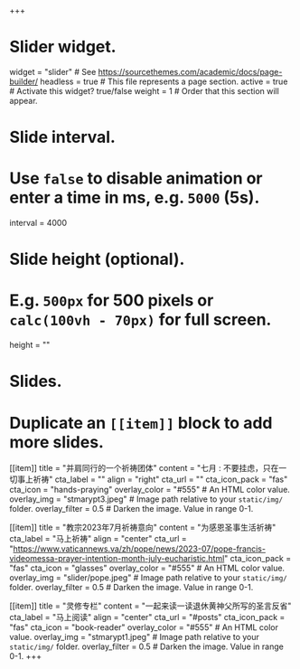 +++
# Slider widget.
widget = "slider"  # See https://sourcethemes.com/academic/docs/page-builder/
headless = true  # This file represents a page section.
active = true  # Activate this widget? true/false
weight = 1  # Order that this section will appear.

# Slide interval.
# Use `false` to disable animation or enter a time in ms, e.g. `5000` (5s).
interval = 4000

# Slide height (optional).
# E.g. `500px` for 500 pixels or `calc(100vh - 70px)` for full screen.
height = ""

# Slides.
# Duplicate an `[[item]]` block to add more slides.
[[item]]
  title = "并肩同行的一个祈祷团体"
  content = "七月 : 不要挂虑，只在一切事上祈祷"
  cta_label = ""
  align = "right"
  cta_url = ""
  cta_icon_pack = "fas"
  cta_icon = "hands-praying"
  overlay_color = "#555"  # An HTML color value.
  overlay_img = "stmarypt3.jpeg"  # Image path relative to your `static/img/` folder.
  overlay_filter = 0.5  # Darken the image. Value in range 0-1.

[[item]]
  title = "教宗2023年7月祈祷意向"
  content = "为感恩圣事生活祈祷"
  cta_label = "马上祈祷"
  align = "center"
  cta_url = "https://www.vaticannews.va/zh/pope/news/2023-07/pope-francis-videomessa-prayer-intention-month-july-eucharistic.html"
  cta_icon_pack = "fas"
  cta_icon = "glasses"
  overlay_color = "#555"  # An HTML color value.
  overlay_img = "slider/pope.jpeg"  # Image path relative to your `static/img/` folder.
  overlay_filter = 0.5  # Darken the image. Value in range 0-1.

[[item]]
  title = "灵修专栏"
  content = "一起来读一读退休黄神父所写的圣言反省"
  cta_label = "马上阅读"
  align = "center"
  cta_url = "#posts"
  cta_icon_pack = "fas"
  cta_icon = "book-reader"
  overlay_color = "#555"  # An HTML color value.
  overlay_img = "stmarypt1.jpeg"  # Image path relative to your `static/img/` folder.
  overlay_filter = 0.5  # Darken the image. Value in range 0-1.
+++
